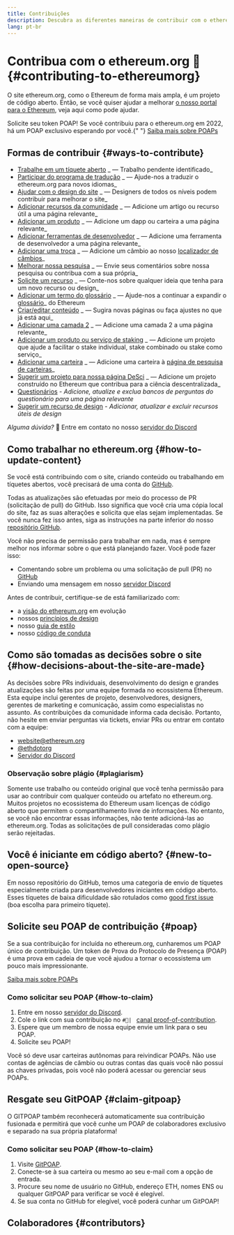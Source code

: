 ```yaml
---
title: Contribuições
description: Descubra as diferentes maneiras de contribuir com o ethereum.org
lang: pt-br
---
```


# Contribua com o ethereum.org 🦄 {#contributing-to-ethereumorg}

O site ethereum.org, como o Ethereum de forma mais ampla, é um projeto de código aberto. Então, se você quiser ajudar a melhorar [o nosso portal para o Ethereum](/about/), veja aqui como pode ajudar.

<InfoBanner shouldCenter emoji=":tada:">
  Solicite seu token POAP! Se você contribuiu para o ethereum.org em 2022, há um POAP exclusivo esperando por você.{" "}
  <a href="#poap">Saiba mais sobre POAPs</a>
</InfoBanner>

## Formas de contribuir {#ways-to-contribute}

- [Trabalhe em um tíquete aberto](https://github.com/ethereum/ethereum-org-website/issues) _ — Trabalho pendente identificado_
- [Participar do programa de tradução](/contributing/translation-program/) _ — Ajude-nos a traduzir o ethereum.org para novos idiomas_
- [Ajudar com o design do site](/contributing/design/) _ — Designers de todos os níveis podem contribuir para melhorar o site_
- [Adicionar recursos da comunidade](/contributing/content-resources/) _ — Adicione um artigo ou recurso útil a uma página relevante_
- [Adicionar um produto](/contributing/adding-products/) _ — Adicione um dapp ou carteira a uma página relevante_
- [Adicionar ferramentas de desenvolvedor](/contributing/adding-developer-tools/) _ — Adicione uma ferramenta de desenvolvedor a uma página relevante_
- [Adicionar uma troca](/contributing/adding-exchanges/) _ — Adicione um câmbio ao nosso [localizador de câmbios](/get-eth/#country-picker)_
- [Melhorar nossa pesquisa](https://www.notion.so/efdn/Ethereum-org-User-Persona-Memo-b44dc1e89152457a87ba872b0dfa366c) _ — Envie seus comentários sobre nossa pesquisa ou contribua com a sua própria_
- [Solicite um recurso](https://github.com/ethereum/ethereum-org-website/issues/new?assignees=&labels=Type%3A+Feature&template=feature_request.yaml&title=) _ — Conte-nos sobre qualquer ideia que tenha para um novo recurso ou design_
- [Adicionar um termo do glossário](/contributing/adding-glossary-terms) _ — Ajude-nos a continuar a expandir o [glossário](/glossary/)_ do Ethereum
- [Criar/editar conteúdo](/contributing/#how-to-update-content) _ — Sugira novas páginas ou faça ajustes no que já está aqui_
- [Adicionar uma camada 2](/contributing/adding-layer-2s/) _ — Adicione uma camada 2 a uma página relevante_
- [Adicionar um produto ou serviço de staking](/contributing/adding-staking-products/) _ — Adicione um projeto que ajude a facilitar o stake individual, stake combinado ou stake como serviço_
- [Adicionar uma carteira](/contributing/adding-wallets/) _ — Adicione uma carteira à [página de pesquisa de carteiras](/wallets/find-wallet/)_
- [Sugerir um projeto para nossa página DeSci](/contributing/adding-desci-projects/) _ — Adicione um projeto construído no Ethereum que contribua para a ciência descentralizada_
- [Questionários](/contributing/quizzes/) _- Adicione, atualize e exclua bancos de perguntas do questionário para uma página relevante_
- [Sugerir um recurso de design](/contributing/design/adding-design-resources/) _- Adicionar, atualizar e excluir recursos úteis de design_

_Alguma dúvida?_ 🤔 Entre em contato no nosso [servidor do Discord](https://discord.gg/ethereum-org)

## Como trabalhar no ethereum.org {#how-to-update-content}

Se você está contribuindo com o site, criando conteúdo ou trabalhando em tíquetes abertos, você precisará de uma conta do [GitHub](https://github.com).

Todas as atualizações são efetuadas por meio do processo de PR (solicitação de pull) do GitHub. Isso significa que você cria uma cópia local do site, faz as suas alterações e solicita que elas sejam implementadas. Se você nunca fez isso antes, siga as instruções na parte inferior do nosso [repositório GitHub](https://github.com/ethereum/ethereum-org-website).

Você não precisa de permissão para trabalhar em nada, mas é sempre melhor nos informar sobre o que está planejando fazer. Você pode fazer isso:

- Comentando sobre um problema ou uma solicitação de pull (PR) no [GitHub](https://github.com/ethereum/ethereum-org-website)
- Enviando uma mensagem em nosso [servidor Discord](https://discord.gg/ethereum-org)

Antes de contribuir, certifique-se de está familiarizado com:

- a [visão do ethereum.org](/about/) em evolução
- nossos [princípios de design](/contributing/design-principles/)
- nosso [guia de estilo](/contributing/style-guide/)
- nosso [código de conduta](/community/code-of-conduct)

## Como são tomadas as decisões sobre o site {#how-decisions-about-the-site-are-made}

As decisões sobre PRs individuais, desenvolvimento do design e grandes atualizações são feitas por uma equipe formada no ecossistema Ethereum. Esta equipe inclui gerentes de projeto, desenvolvedores, designers, gerentes de marketing e comunicação, assim como especialistas no assunto. As contribuições da comunidade informa cada decisão. Portanto, não hesite em enviar perguntas via tickets, enviar PRs ou entrar em contato com a equipe:

- [website@ethereum.org](mailto:website@ethereum.org)
- [@ethdotorg](https://twitter.com/ethdotorg)
- [Servidor do Discord](https://discord.gg/ethereum-org)

### Observação sobre plágio {#plagiarism}

Somente use trabalho ou conteúdo original que você tenha permissão para usar ao contribuir com qualquer conteúdo ou artefato no ethereum.org. Muitos projetos no ecossistema do Ethereum usam licenças de código aberto que permitem o compartilhamento livre de informações. No entanto, se você não encontrar essas informações, não tente adicioná-las ao ethereum.org. Todas as solicitações de pull consideradas como plágio serão rejeitadas.

## Você é iniciante em código aberto? {#new-to-open-source}

Em nosso repositório do GitHub, temos uma categoria de envio de tíquetes especialmente criada para desenvolvedores iniciantes em código aberto. Esses tíquetes de baixa dificuldade são rotulados como [good first issue](https://github.com/ethereum/ethereum-org-website/issues?q=is%3Aopen+is%3Aissue+label%3A%22good+first+issue%22) (boa escolha para primeiro tíquete).

## Solicite seu POAP de contribuição {#poap}

Se a sua contribuição for incluída no ethereum.org, cunharemos um POAP único de contribuição. Um token de Prova do Protocolo de Presença (POAP) é uma prova em cadeia de que você ajudou a tornar o ecossistema um pouco mais impressionante.

[Saiba mais sobre POAPs](https://www.poap.xyz/)

### Como solicitar seu POAP {#how-to-claim}

1. Entre em nosso [servidor do Discord](/discord/).
2. Cole o link com sua contribuição no `#🥇| ` [canal proof-of-contribution](https://discord.com/channels/714888181740339261/1212737737916948530).
3. Espere que um membro de nossa equipe envie um link para o seu POAP.
4. Solicite seu POAP!

Você só deve usar carteiras autônomas para reivindicar POAPs. Não use contas de agências de câmbio ou outras contas das quais você não possui as chaves privadas, pois você não poderá acessar ou gerenciar seus POAPs.

## Resgate seu GitPOAP {#claim-gitpoap}

O GITPOAP também reconhecerá automaticamente sua contribuição fusionada e permitirá que você cunhe um POAP de colaboradores exclusivo e separado na sua própria plataforma!

### Como solicitar seu POAP {#how-to-claim}

1. Visite [GitPOAP](https://www.gitpoap.io).
2. Conecte-se à sua carteira ou mesmo ao seu e-mail com a opção de entrada.
3. Procure seu nome de usuário no GitHub, endereço ETH, nomes ENS ou qualquer GitPOAP para verificar se você é elegível.
4. Se sua conta no GitHub for elegível, você poderá cunhar um GitPOAP!

## Colaboradores {#contributors}

<Contributors />

